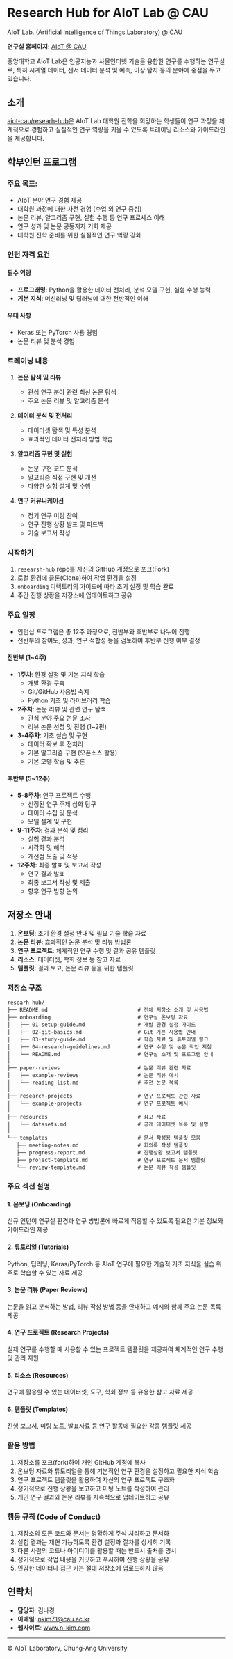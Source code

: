 # Research Hub for AIoT Lab @ CAU

AIoT Lab. (Artificial Intelligence of Things Laboratory) @ CAU

**연구실 홈페이지**: [AIoT @ CAU](https://sites.google.com/view/aiot-cau)

중앙대학교 AIoT Lab은 인공지능과 사물인터넷 기술을 융합한 연구를 수행하는 연구실로, 특히 시계열 데이터, 센서 데이터 분석 및 예측, 이상 탐지 등의 분야에 중점을 두고 있습니다.

## 소개
[aiot-cau/researh-hub](#저장소-안내)은 AIoT Lab 대학원 진학을 희망하는 학생들이 연구 과정을 체계적으로 경험하고 실질적인 연구 역량을 키울 수 있도록 트레이닝 리소스와 가이드라인을 제공합니다.

## 학부인턴 프로그램

### 주요 목표:

- AIoT 분야 연구 경험 제공
- 대학원 과정에 대한 사전 경험 (수업 외 연구 중심)
- 논문 리뷰, 알고리즘 구현, 실험 수행 등 연구 프로세스 이해
- 연구 성과 및 논문 공동저자 기회 제공
- 대학원 진학 준비를 위한 실질적인 연구 역량 강화

### 인턴 자격 요건

#### 필수 역량
- **프로그래밍**: Python을 활용한 데이터 전처리, 분석 모델 구현, 실험 수행 능력
- **기본 지식**: 머신러닝 및 딥러닝에 대한 전반적인 이해

#### 우대 사항
- Keras 또는 PyTorch 사용 경험
- 논문 리뷰 및 분석 경험

### 트레이닝 내용

1. **논문 탐색 및 리뷰**
   - 관심 연구 분야 관련 최신 논문 탐색
   - 주요 논문 리뷰 및 알고리즘 분석

2. **데이터 분석 및 전처리**
   - 데이터셋 탐색 및 특성 분석
   - 효과적인 데이터 전처리 방법 학습

3. **알고리즘 구현 및 실험**
   - 논문 구현 코드 분석
   - 알고리즘 직접 구현 및 개선
   - 다양한 실험 설계 및 수행

4. **연구 커뮤니케이션**
   - 정기 연구 미팅 참여
   - 연구 진행 상황 발표 및 피드백
   - 기술 보고서 작성


### 시작하기

1. `researsh-hub` repo를 자신의 GitHub 계정으로 포크(Fork)
2. 로컬 환경에 클론(Clone)하여 작업 환경을 설정
3. `onboarding` 디렉토리의 가이드에 따라 초기 설정 및 학습 완료
4. 주간 진행 상황을 저장소에 업데이트하고 공유

### 주요 일정

- 인턴십 프로그램은 총 12주 과정으로, 전반부와 후반부로 나누어 진행
- 전반부의 참여도, 성과, 연구 적합성 등을 검토하여 후반부 진행 여부 결정

#### 전반부 (1~4주)
- **1주차**: 환경 설정 및 기본 지식 학습
  * 개발 환경 구축
  * Git/GitHub 사용법 숙지
  * Python 기초 및 라이브러리 학습
- **2주차**: 논문 리뷰 및 관련 연구 탐색
  * 관심 분야 주요 논문 조사
  * 리뷰 논문 선정 및 진행 (1~2편)
- **3-4주차**: 기초 실습 및 구현
  * 데이터 확보 후 전처리
  * 기본 알고리즘 구현 (오픈소스 활용)
  * 기본 모델 학습 및 추론


#### 후반부 (5~12주)
- **5-8주차**: 연구 프로젝트 수행
  * 선정된 연구 주제 심화 탐구
  * 데이터 수집 및 분석
  * 모델 설계 및 구현
- **9-11주차**: 결과 분석 및 정리
  * 실험 결과 분석
  * 시각화 및 해석
  * 개선점 도출 및 적용
- **12주차**: 최종 발표 및 보고서 작성
  * 연구 결과 발표
  * 최종 보고서 작성 및 제출
  * 향후 연구 방향 논의

## 저장소 안내

1. **온보딩**: 초기 환경 설정 안내 및 필요 기술 학습 자료
2. **논문 리뷰**: 효과적인 논문 분석 및 리뷰 방법론
3. **연구 프로젝트**: 체계적인 연구 수행 및 결과 공유 템플릿
4. **리소스**: 데이터셋, 학회 정보 등 참고 자료
4. **템플릿**: 결과 보고, 논문 리뷰 등을 위한 템플릿


### 저장소 구조

```
researh-hub/
├── README.md                             # 전체 저장소 소개 및 사용법
├── onboarding                            # 연구실 온보딩 자료
│   ├── 01-setup-guide.md                 # 개발 환경 설정 가이드
│   ├── 02-git-basics.md                  # Git 기본 사용법 안내
│   ├── 03-study-guide.md                 # 학습 자료 및 튜토리얼 링크
│   ├── 04-research-guidelines.md         # 연구 수행 및 논문 작업 지침
│   └── README.md                         # 연구실 소개 및 프로그램 안내
│
├── paper-reviews                         # 논문 리뷰 관련 자료
│   ├── example-reviews                   # 논문 리뷰 예시
│   └── reading-list.md                   # 추천 논문 목록
│
├── research-projects                     # 연구 프로젝트 관련 자료
│   └── example-projects                  # 연구 프로젝트 예시
│
├── resources                             # 참고 자료 
│   └── datasets.md                       # 공개 데이터셋 목록 및 설명
│
└── templates                             # 문서 작성용 템플릿 모음
   ├── meeting-notes.md                   # 회의록 작성 템플릿
   ├── progress-report.md                 # 진행상황 보고서 템플릿
   ├── project-template.md                # 연구 프로젝트 문서 템플릿
   └── review-template.md                 # 논문 리뷰 작성 템플릿
```

### 주요 섹션 설명

#### 1. 온보딩 (Onboarding)
신규 인턴이 연구실 환경과 연구 방법론에 빠르게 적응할 수 있도록 필요한
기본 정보와 가이드라인 제공

#### 2. 튜토리얼 (Tutorials)
Python, 딥러닝, Keras/PyTorch 등 AIoT 연구에 필요한 기술적 기초 지식을
실습 위주로 학습할 수 있는 자료 제공

#### 3. 논문 리뷰 (Paper Reviews)
논문을 읽고 분석하는 방법, 리뷰 작성 방법 등을 안내하고 예시와 함께
주요 논문 목록 제공

#### 4. 연구 프로젝트 (Research Projects)
실제 연구를 수행할 때 사용할 수 있는 프로젝트 템플릿을 제공하여 체계적인
연구 수행 및 관리 지원

#### 5. 리소스 (Resources)
연구에 활용할 수 있는 데이터셋, 도구, 학회 정보 등 유용한 참고 자료 제공

#### 6. 템플릿 (Templates)
진행 보고서, 미팅 노트, 발표자료 등 연구 활동에 필요한 각종 템플릿 제공

### 활용 방법

1. 저장소를 포크(fork)하여 개인 GitHub 계정에 복사
2. 온보딩 자료와 튜토리얼을 통해 기본적인 연구 환경을 설정하고 필요한 지식 학습
3. 연구 프로젝트 템플릿을 활용하여 자신의 연구 프로젝트 구조화
4. 정기적으로 진행 상황을 보고하고 미팅 노트를 작성하여 관리
5. 개인 연구 결과와 논문 리뷰를 지속적으로 업데이트하고 공유

### 행동 규칙 (Code of Conduct)

1. 저장소의 모든 코드와 문서는 명확하게 주석 처리하고 문서화
2. 실험 결과는 재현 가능하도록 환경 설정과 절차를 상세히 기록
3. 다른 사람의 코드나 아이디어를 활용할 때는 반드시 출처를 명시
4. 정기적으로 작업 내용을 커밋하고 푸시하여 진행 상황을 공유
5. 민감한 데이터나 접근 키는 절대 저장소에 업로드하지 않음



## 연락처

- **담당자**: 김나경
- **이메일**: nkim71@cau.ac.kr
- **웹사이트**: www.n-kim.com

---

© AIoT Laboratory, Chung-Ang University

